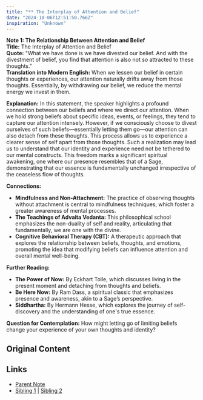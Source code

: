```yaml
---
title: "** The Interplay of Attention and Belief"
date: "2024-10-06T12:51:50.766Z"
inspiration: "Unknown"
---
```



**Note 1: The Relationship Between Attention and Belief**  
**Title:** The Interplay of Attention and Belief  
**Quote:** "What we have done is we have divested our belief. And with the divestment of belief, you find that attention is also not so attracted to these thoughts."  
**Translation into Modern English:** When we lessen our belief in certain thoughts or experiences, our attention naturally drifts away from those thoughts. Essentially, by withdrawing our belief, we reduce the mental energy we invest in them.  

**Explanation:** In this statement, the speaker highlights a profound connection between our beliefs and where we direct our attention. When we hold strong beliefs about specific ideas, events, or feelings, they tend to capture our attention intensely. However, if we consciously choose to divest ourselves of such beliefs—essentially letting them go—our attention can also detach from these thoughts. This process allows us to experience a clearer sense of self apart from those thoughts. Such a realization may lead us to understand that our identity and experience need not be tethered to our mental constructs. This freedom marks a significant spiritual awakening, one where our presence resembles that of a Sage, demonstrating that our essence is fundamentally unchanged irrespective of the ceaseless flow of thoughts.  

**Connections:**  
- **Mindfulness and Non-Attachment:** The practice of observing thoughts without attachment is central to mindfulness techniques, which foster a greater awareness of mental processes.  
- **The Teachings of Advaita Vedanta:** This philosophical school emphasizes the non-duality of self and reality, articulating that fundamentally, we are one with the divine.  
- **Cognitive Behavioral Therapy (CBT):** A therapeutic approach that explores the relationship between beliefs, thoughts, and emotions, promoting the idea that modifying beliefs can influence attention and overall mental well-being.  

**Further Reading:**  
- **The Power of Now:** By Eckhart Tolle, which discusses living in the present moment and detaching from thoughts and beliefs.  
- **Be Here Now:** By Ram Dass, a spiritual classic that emphasizes presence and awareness, akin to a Sage’s perspective.  
- **Siddhartha:** By Hermann Hesse, which explores the journey of self-discovery and the understanding of one's true essence.  

**Question for Contemplation:** How might letting go of limiting beliefs change your experience of your own thoughts and identity?  



## Original Content



## Links

- [Parent Note](/parent-note.md)
- [Sibling 1](/zettel1.md) | [Sibling 2](/zettel2.md)
